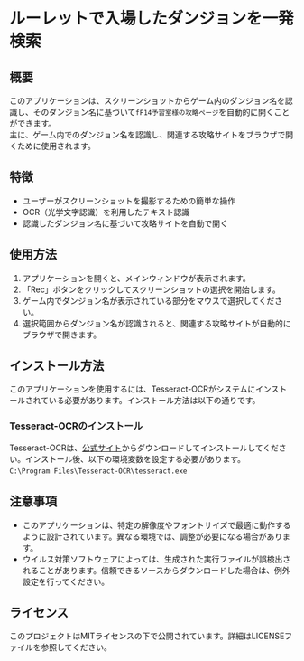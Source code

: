 # ルーレットで入場したダンジョンを一発検索

## 概要
このアプリケーションは、スクリーンショットからゲーム内のダンジョン名を認識し、そのダンジョン名に基づいて`fF14予習室様の攻略ページ`を自動的に開くことができます。  
主に、ゲーム内でのダンジョン名を認識し、関連する攻略サイトをブラウザで開くために使用されます。

## 特徴
- ユーザーがスクリーンショットを撮影するための簡単な操作  
- OCR（光学文字認識）を利用したテキスト認識  
- 認識したダンジョン名に基づいて攻略サイトを自動で開く

## 使用方法
1. アプリケーションを開くと、メインウィンドウが表示されます。
2. 「Rec」ボタンをクリックしてスクリーンショットの選択を開始します。
3. ゲーム内でダンジョン名が表示されている部分をマウスで選択してください。
4. 選択範囲からダンジョン名が認識されると、関連する攻略サイトが自動的にブラウザで開きます。

## インストール方法
このアプリケーションを使用するには、Tesseract-OCRがシステムにインストールされている必要があります。インストール方法は以下の通りです。

### Tesseract-OCRのインストール
Tesseract-OCRは、[公式サイト](https://github.com/tesseract-ocr/tesseract)からダウンロードしてインストールしてください。インストール後、以下の環境変数を設定する必要があります。  
`C:\Program Files\Tesseract-OCR\tesseract.exe`　　

## 注意事項
- このアプリケーションは、特定の解像度やフォントサイズで最適に動作するように設計されています。異なる環境では、調整が必要になる場合があります。  
- ウイルス対策ソフトウェアによっては、生成された実行ファイルが誤検出されることがあります。信頼できるソースからダウンロードした場合は、例外設定を行ってください。

## ライセンス
このプロジェクトはMITライセンスの下で公開されています。詳細はLICENSEファイルを参照してください。


